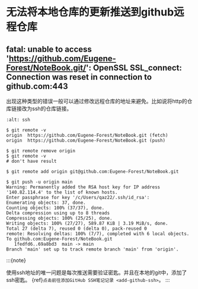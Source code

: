 # 无法将本地仓库的更新推送到github远程仓库

## fatal: unable to access '<https://github.com/Eugene-Forest/NoteBook.git/>': OpenSSL SSL_connect: Connection was reset in connection to github.com:443

出现这种类型的错误一般可以通过修改远程仓库的地址来避免。比如说将http的仓库链接改为ssh的仓库链接。

```{image} ../../../img/git/github-ssh.png
:alt: ssh
```

```shell
$ git remote -v
origin  https://github.com/Eugene-Forest/NoteBook.git (fetch)
origin  https://github.com/Eugene-Forest/NoteBook.git (push)

$ git remote remove origin
$ git remote -v
# don't have result

$ git remote add origin git@github.com:Eugene-Forest/NoteBook.git

$ git push -u origin main
Warning: Permanently added the RSA host key for IP address '140.82.114.4' to the list of known hosts.
Enter passphrase for key '/c/Users/qaz22/.ssh/id_rsa':
Enumerating objects: 37, done.
Counting objects: 100% (37/37), done.
Delta compression using up to 8 threads
Compressing objects: 100% (25/25), done.
Writing objects: 100% (27/27), 589.87 KiB | 3.19 MiB/s, done.
Total 27 (delta 7), reused 0 (delta 0), pack-reused 0
remote: Resolving deltas: 100% (7/7), completed with 6 local objects.
To github.com:Eugene-Forest/NoteBook.git
   1fedfd6..69a8bd3  main -> main
Branch 'main' set up to track remote branch 'main' from 'origin'.
```

:::{note}

使用ssh地址的唯一问题是每次推送需要验证密匙。并且在本地的git中，添加了ssh密匙。
{ref}`点击前往添加GitHub SSH笔记记录 <add-github-ssh>`。
:::
